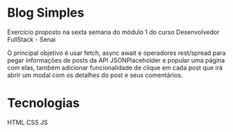 # Blog Simples

Exercício proposto na sexta semana do módulo 1 do curso Desenvolvedor FullStack - Senai

O principal objetivo é usar fetch, async await e operadores rest/spread para pegar informações de posts da API JSONPlaceholder e popular uma página com elas, também adicionar funcionalidade de clique em cada post que irá abrir um modal com os detalhes do post e seus comentários.

# Tecnologias

HTML
CSS
JS